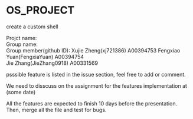 OS_PROJECT
==========

create a custom shell

Projct name:                                                           
Group name:                                                         
Group member(github ID): Xujie Zheng(xj721386) A00394753
                         Fengxiao Yuan(FengxiaYuan) A00394754                      
                         Jie Zhang(JieZhang0918) A00331569                  

psssible feature is listed in the issue section, feel free to add or comment.

We need to disscuss on the assignment for the features implementation at (some date)

All the features are expected to finish 10 days before the presentation. Then, merge all the file and test for bugs.
